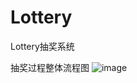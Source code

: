# Lottery
Lottery抽奖系统

抽奖过程整体流程图
![image](https://user-images.githubusercontent.com/90489649/179175661-1cc7a4b6-3ecd-4ce0-b4a9-0496f7480a12.png)
